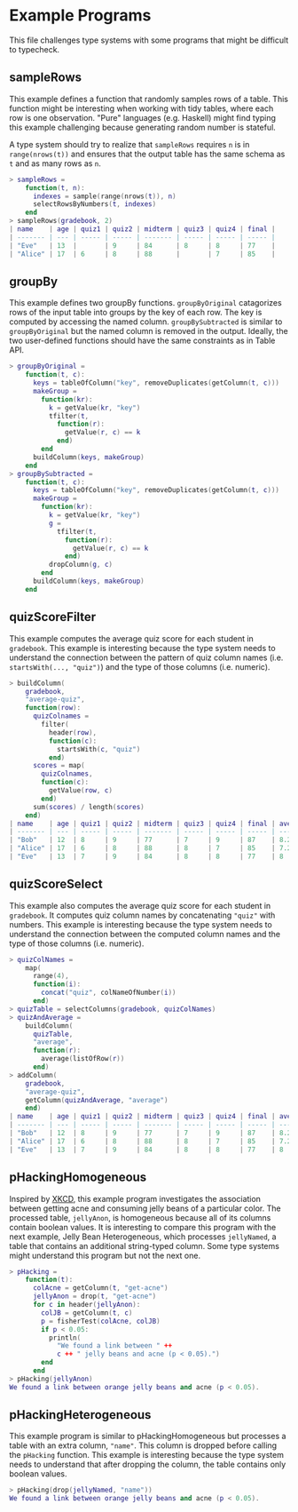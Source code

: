 # Example Programs

This file challenges type systems with some programs that might be difficult to typecheck.

## sampleRows

This example defines a function that randomly samples rows of a table. This function might be interesting when working with tidy tables, where each row is one observation. "Pure" languages (e.g. Haskell) might find typing this example challenging because generating random number is stateful.

A type system should try to realize that `sampleRows` requires `n` is in `range(nrows(t))` and ensures that the output table has the same schema as `t` and as many rows as `n`.

```lua
> sampleRows =
    function(t, n):
      indexes = sample(range(nrows(t)), n)
      selectRowsByNumbers(t, indexes)
    end
> sampleRows(gradebook, 2)
| name    | age | quiz1 | quiz2 | midterm | quiz3 | quiz4 | final |
| ------- | --- | ----- | ----- | ------- | ----- | ----- | ----- |
| "Eve"   | 13  |       | 9     | 84      | 8     | 8     | 77    |
| "Alice" | 17  | 6     | 8     | 88      |       | 7     | 85    |
```

## groupBy

This example defines two groupBy functions. `groupByOriginal` catagorizes rows of the input table into groups by the key of each row. The key is computed by accessing the named column. `groupBySubtracted` is similar to `groupByOriginal` but the named column is removed in the output. Ideally, the two user-defined functions should have the same constraints as in Table API.

```lua
> groupByOriginal =
    function(t, c):
      keys = tableOfColumn("key", removeDuplicates(getColumn(t, c)))
      makeGroup =
        function(kr):
          k = getValue(kr, "key")
          tfilter(t,
            function(r):
              getValue(r, c) == k
            end)
        end
      buildColumn(keys, makeGroup)
    end
> groupBySubtracted =
    function(t, c):
      keys = tableOfColumn("key", removeDuplicates(getColumn(t, c)))
      makeGroup =
        function(kr):
          k = getValue(kr, "key")
          g =
            tfilter(t,
              function(r):
                getValue(r, c) == k
              end)
          dropColumn(g, c)
        end
      buildColumn(keys, makeGroup)
    end
```

## quizScoreFilter

This example computes the average quiz score for each student in `gradebook`. This example is interesting because the type system needs to understand the connection between the pattern of quiz column names (i.e. `startsWith(..., "quiz")`) and the type of those columns (i.e. numeric).

```lua
> buildColumn(
    gradebook,
    "average-quiz",
    function(row):
      quizColnames = 
        filter(
          header(row),
          function(c):
            startsWith(c, "quiz")
          end)
      scores = map(
        quizColnames,
        function(c):
          getValue(row, c)
        end)
      sum(scores) / length(scores)
    end)
| name    | age | quiz1 | quiz2 | midterm | quiz3 | quiz4 | final | average-quiz |
| ------- | --- | ----- | ----- | ------- | ----- | ----- | ----- | ------------ |
| "Bob"   | 12  | 8     | 9     | 77      | 7     | 9     | 87    | 8.25         |
| "Alice" | 17  | 6     | 8     | 88      | 8     | 7     | 85    | 7.25         |
| "Eve"   | 13  | 7     | 9     | 84      | 8     | 8     | 77    | 8            |
```

## quizScoreSelect

This example also computes the average quiz score for each student in `gradebook`. It computes quiz column names by concatenating `"quiz"` with numbers. This example is interesting because the type system needs to understand the connection between the computed column names and the type of those columns (i.e. numeric).

```lua
> quizColNames = 
    map(
      range(4),
      function(i):
        concat("quiz", colNameOfNumber(i))
      end)
> quizTable = selectColumns(gradebook, quizColNames)
> quizAndAverage =
    buildColumn(
      quizTable,
      "average",
      function(r):
        average(listOfRow(r))
      end)
> addColumn(
    gradebook,
    "average-quiz",
    getColumn(quizAndAverage, "average")
    end)
| name    | age | quiz1 | quiz2 | midterm | quiz3 | quiz4 | final | average-quiz |
| ------- | --- | ----- | ----- | ------- | ----- | ----- | ----- | ------------ |
| "Bob"   | 12  | 8     | 9     | 77      | 7     | 9     | 87    | 8.25         |
| "Alice" | 17  | 6     | 8     | 88      | 8     | 7     | 85    | 7.25         |
| "Eve"   | 13  | 7     | 9     | 84      | 8     | 8     | 77    | 8            |
```


## pHackingHomogeneous

Inspired by [XKCD](https://xkcd.com/882/), this example program investigates the association between getting acne and consuming jelly beans of a particular color. The processed table, `jellyAnon`, is homogeneous because all of its columns contain boolean values. It is interesting to compare this program with the next example, Jelly Bean Heterogeneous, which processes `jellyNamed`, a table that contains an additional string-typed column. Some type systems might understand this program but not the next one.

```lua
> pHacking =
    function(t):
      colAcne = getColumn(t, "get-acne")
      jellyAnon = drop(t, "get-acne")
      for c in header(jellyAnon):
        colJB = getColumn(t, c)
        p = fisherTest(colAcne, colJB)
        if p < 0.05:
          println(
            "We found a link between " ++ 
            c ++ " jelly beans and acne (p < 0.05).")
        end
      end
> pHacking(jellyAnon)
We found a link between orange jelly beans and acne (p < 0.05).
```

## pHackingHeterogeneous

This example program is similar to pHackingHomogeneous but processes a table with an extra column, `"name"`. This column is dropped before calling the `pHacking` function. This example is interesting because the type system needs to understand that after dropping the column, the table contains only boolean values.

```lua
> pHacking(drop(jellyNamed, "name"))
We found a link between orange jelly beans and acne (p < 0.05).
```
